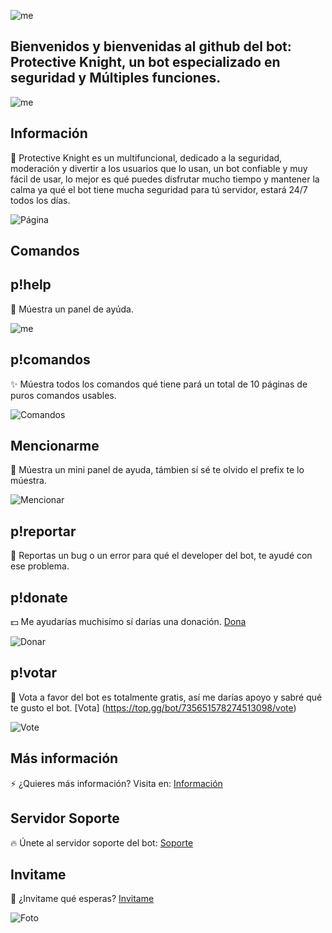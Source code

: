 ![me](https://i.pinimg.com/originals/88/15/63/881563d6444b370fa4ceea0c3183bb4c.gif)

## Bienvenidos y bienvenidas al github del bot: Protective Knight, un bot especializado en seguridad y Múltiples funciones.

![me](https://thumbs.gfycat.com/AbleTastyCirriped-size_restricted.gif)

## Información

🌿  Protective Knight es un multifuncional, dedicado a la seguridad, moderación y divertir a los usuarios que lo usan, un bot confiable y muy fácil de usar, lo mejor es qué puedes disfrutar mucho tiempo y mantener la calma ya qué el bot tiene mucha seguridad para tú servidor, estará 24/7 todos los días. 

![Página](https://cdn.lowgif.com/small/8ecb91a46a3e9741-.gif)

## Comandos

## p!help

🌵 Múestra un panel de ayúda.

![me](https://media.discordapp.net/attachments/649756523437752330/790386816356057088/2020-12-20_12.png?width=550&height=406)

## p!comandos

✨ Múestra todos los comandos qué tiene pará un total de 10 páginas de puros comandos usables.


![Comandos](https://media.discordapp.net/attachments/649756523437752330/790386799808872458/2020-12-20_13.png?width=554&height=406)

## Mencionarme

🌱 Múestra un mini panel de ayuda, támbien sí sé te olvido el prefix te lo múestra.

![Mencionar](https://media.discordapp.net/attachments/649756523437752330/790386791551074314/2020-12-20_14.png?width=659&height=406)

## p!reportar 

💫 Reportas un bug o un error para qué el developer del bot, te ayudé con ese problema.

## p!donate

💵 Me ayudarías muchisímo sí darías una donación. [Dona](https://donatebot.io/checkout/663257199790784549)


![Donar](https://media.discordapp.net/attachments/649756523437752330/790386749611311164/2020-12-20_16.png?width=561&height=406)

## p!votar

🌻 Vota a favor del bot es totalmente gratis, así me darías apoyo y sabré qué te gusto el bot. [Vota] (https://top.gg/bot/735651578274513098/vote)


![Vote](https://media.discordapp.net/attachments/649756523437752330/790386902887825449/2020-12-20_15.png?width=744&height=406)

## Más información

⚡ ¿Quieres más información? Visita en: [Información](https://top.gg/bot/735651578274513098)

## Servidor Soporte

🔥 Únete al servidor soporte del bot: [Soporte](https://discord.com/invite/Q9tnFt4)


## Invitame

🌳 ¿Invitame qué esperas? [Invitame](https://discord.com/oauth2/authorize?client_id=735651578274513098&scope=bot&permissions=268438718)


![Foto](https://cutewallpaper.org/21/1920x1080-wallpaper-gif/g-Technology.gif)
